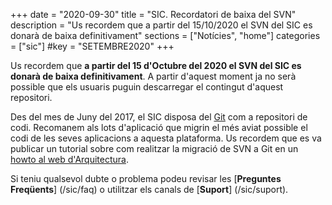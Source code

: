+++
date        = "2020-09-30"
title       = "SIC. Recordatori de baixa del SVN"
description = "Us recordem que a partir del 15/10/2020 el SVN del SIC es donarà de baixa definitivament"
sections    = ["Notícies", "home"]
categories  = ["sic"]
#key         = "SETEMBRE2020"
+++

Us recordem que **a partir del 15 d'Octubre del 2020 el SVN del SIC es donarà de baixa definitivament**.
A partir d'aquest moment ja no serà possible que els usuaris puguin descarregar el contingut d'aquest repositori.

Des del mes de Juny del 2017, el SIC disposa del <a href="https://git.intranet.gencat.cat" target="blank_">Git</a> com a repositori de codi.
Recomanem als lots d'aplicació que migrin el més aviat possible el codi de les seves aplicacions a aquesta plataforma.
Us recordem que es va publicar un tutorial sobre com realitzar la migració de SVN a Git en un
<a href="http://canigo.ctti.gencat.cat/howtos/2017-07-Howto-Migrar-repositori-SVN-a-repositori-GIT/" target="blank_">howto al web d'Arquitectura</a>.

Si teniu qualsevol dubte o problema podeu revisar les [**Preguntes Freqüents**] (/sic/faq) o utilitzar els canals de [**Suport**] (/sic/suport).